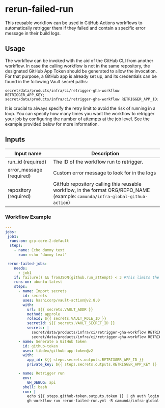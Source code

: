 # rerun-failed-run

This reusable workflow can be used in GitHub Actions workflows to automatically retrigger them if they failed and contain a specific error message in their build logs.

## Usage

The workflow can be invoked with the aid of the GitHub CLI from another workflow. In case the calling workflow is not in the same repository, the designated GitHub App Token should be generated to allow the invocation. For that purpose, a GitHub app is already set up, and its credentials can be found in the following Vault secret paths:

```
secret/data/products/infra/ci/retrigger-gha-workflow RETRIGGER_APP_KEY;
secret/data/products/infra/ci/retrigger-gha-workflow RETRIGGER_APP_ID;
```

It is crucial to always specify the retry limit to avoid the risk of running in a loop. You can specify how many times you want the workflow to retrigger your job by configuring the number of attempts at the job level.
See the example provided below for more information.

## Inputs

| Input name               | Description                                                                                                                   |
|--------------------------|-------------------------------------------------------------------------------------------------------------------------------|
| run_id (required)        | The ID of the workflow run to retrigger.                                                                                      |
| error_message (required) | Custom error message to look for in the logs                                                                                  |
| repository (required)    | GitHub repository calling this reusable workflow, in the format ORG/REPO_NAME (example: `camunda/infra-global-github-action`) |

### Workflow Example
```yaml
---
jobs:
 job1:
  runs-on: gcp-core-2-default
  steps:
    - name: Echo dummy text
      run: echo "dummy text"

 rerun-failed-jobs:
    needs:
      - job1
    if: failure() && fromJSON(github.run_attempt) < 3 #This limits the job to only be retried two times
    runs-on: ubuntu-latest
    steps:
      - name: Import secrets
        id: secrets
        uses: hashicorp/vault-action@v2.8.0
        with:
          url: ${{ secrets.VAULT_ADDR }}
          method: approle
          roleId: ${{ secrets.VAULT_ROLE_ID }}
          secretId: ${{ secrets.VAULT_SECRET_ID }}
          secrets: |
            secret/data/products/infra/ci/retrigger-gha-workflow RETRIGGER_APP_KEY;
            secret/data/products/infra/ci/retrigger-gha-workflow RETRIGGER_APP_ID;
      - name: Generate a GitHub token
        id: github-token
        uses: tibdex/github-app-token@v2
        with:
          app_id: ${{ steps.secrets.outputs.RETRIGGER_APP_ID }}
          private_key: ${{ steps.secrets.outputs.RETRIGGER_APP_KEY }}

      - name: Retrigger run
        env:
          GH_DEBUG: api
        shell: bash
        run: |
          echo ${{ steps.github-token.outputs.token }} | gh auth login --with-token
          gh workflow run rerun-failed-run.yml -R camunda/infra-global-github-actions --ref=main -F repository=${{ github.repository }} -F error_message="The runner has received a shutdown signal. This can happen when the runner service is stopped, or a manually started runner is canceled." -F run_id=${{ github.run_id }}
```
